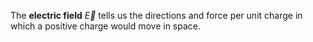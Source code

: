 The **electric field** $\vec{E}$ tells us the directions and force per unit charge in which a positive charge would move in space.